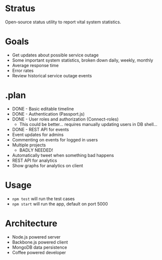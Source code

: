# Stratus

Open-source status utility to report vital system statistics.

# Goals

- Get updates about possible service outage
- Some important system statistics, broken down daily, weekly, monthly
 - Average response time
 - Error rates
- Review historical service outage events

# .plan

- DONE - Basic editable timeline
- DONE - Authentication (Passport.js)
- DONE - User roles and authorization (Connect-roles)
    - This could be better... requires manually updating users in DB shell...
- DONE - REST API for events
- Event updates for admins
- Commenting on events for logged in users
- Multiple projects
    - BADLY NEEDED!
- Automatically tweet when something bad happens
- REST API for analytics
- Show graphs for analytics on client

# Usage

- `npm test` will run the test cases
- `npm start` will run the app, default on port 5000

# Architecture

- Node.js powered server
- Backbone.js powered client
- MongoDB data persistence
- Coffee powered developer
